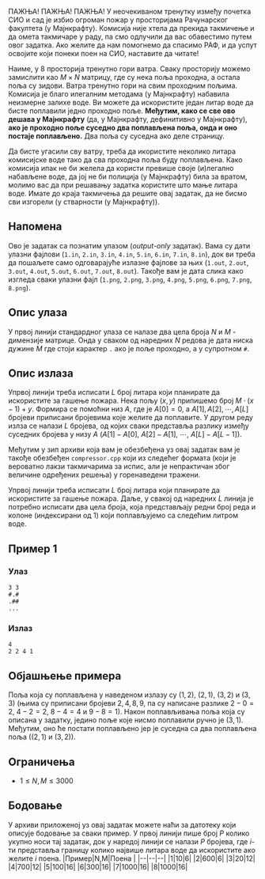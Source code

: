 ﻿ПАЖЊА! ПАЖЊА! ПАЖЊА!
У неочекиваном тренутку између почетка СИО и сад је избио огроман пожар у просторијама Рачунарског факултета (у Мајнкрафту). Комисија није хтела да прекида такмичење и да омета такмичаре у раду, па смо одлучили да вас обавестимо путем овог задатка. Ако желите да нам помогнемо да спасимо РАФ, и да успут освојите који понеки поен на СИО, наставите да читате!

Наиме, у $8$ просторија тренутно гори ватра. Сваку просторију можемо замислити као $M\times N$ матрицу, где су нека поља проходна, а остала поља су зидови. Ватра тренутно гори на свим проходним пољима. Комисија је благо илегалним методама (у Мајнкрафту) набавила неизмерне залихе воде. Ви можете да искористите један литар воде да бисте поплавили једно проходно поље. **Међутим, како се све ово дешава у Мајнкрафту** (да, у Мајнкрафту, дефинитивно у Мајнкрафту), **ако је проходно поље суседно два поплављена поља, онда и оно постаје поплављено.** Два поља су суседна ако деле страницу.

Да бисте угасили сву ватру, треба да икористите неколико литара комисијске воде тако да сва проходна поља буду поплављена. Како комисија ипак не би желела да користи превише своје (и)легално набављене воде, да јој не би полиција (у Мајнкрафту) била за вратом, молимо вас да при решавању задатка користите што мање литара воде. Имате до краја такмичења да решите овај задатак, да не бисмо сви изгорели (у стварности (у Мајнкрафту)).

## Напомена
Ово је задатак са познатим улазом (_output-only_  задатак). Вама су дати улазни фајлови (`1.in`,  `2.in`,  `3.in`,  `4.in`,  `5.in`,  `6.in`,  `7.in`,  `8.in`), док ви треба да пошаљете само одговарајуће излазне фајлове за њих (`1.out`,  `2.out`,  `3.out`,  `4.out`,  `5.out`,  `6.out`,  `7.out`,  `8.out`). Такође вам је дата слика како изгледа сваки улазни фајл (`1.png`,  `2.png`,  `3.png`,  `4.png`,  `5.png`,  `6.png`,  `7.png`,  `8.png`).

## Опис улаза
У првој линији стандардног улаза се налазе два цела броја $N$ и $M$ - димензије матрице. Онда у сваком од наредних $N$ редова је дата ниска дужине $M$ где стоји карактер `.` ако је поље проходно, а у супротном `#`.

## Опис излаза
Упрвој линији треба исписати $L$ број литара који планирате да искористите за гашење пожара. Нека пољу $(x,y)$ припишемо број $M\cdot(x-1)+y$. Формира се помоћни низ $A$, где је $A[0]=0$, а $A[1],A[2],\cdots,A[L]$ бројеви приписани бројевима које желите да поплавите. У другом реду излза се налази $L$ бројева, од којих сваки представља разлику између суседних бројева у низу $A$ ($A[1]-A[0]$, $A[2]-A[1]$, $\cdots$, $A[L]-A[L-1]$).

Међутим у зип архиви која вам је обезбеђена уз овај задатак вам је такође обезбеђен `compressor.cpp` који из следећег формата (који је вероватно лакзи такмичарима за испис, али је непрактичан због величине одређених решења) у горенаведени тражени.

Упрвој линији треба исписати $L$ број литара који планирате да искористите за гашење пожара. Даље, у свакој  од наредних $L$ линија је потребно исписати два цела броја, која представљају редни број реда и колоне (индексирани од $1$) који поплављујемо са следећим литром воде. 

## Пример 1
### Улаз
```
3 3
#.#
.##
...
```

### Излаз
```
4
2 2 4 1
```

## Објашњење примера
Поља која су поплављена у наведеном излазу су $(1,2)$, $(2,1)$, $(3,2)$ и $(3,3)$ (њима су приписани бројеви $2,4,8,9$, па су написане разлике $2-0=2$, $4-2=2$, $8-4=4$ и $9-8=1$). Након поплављивања поља која су описана у задатку, једино поље које нисмо поплавили ручно је $(3,1)$. Међутим, оно ће постати поплављено јер је суседна са два  поплављена поља ($(2,1)$ и $(3,2)$).

## Ограничења

-   $1 \leq N,M \leq 3000$

## Бодовање
У архиви приложеној уз овај задатак можете наћи за датотеку који описује бодовање за сваки пример. У првој линији пише број $P$ колико укупно носи тај задатак, док у наредој линији се налази $P$ бројева, где $i$-ти представља границу колико највише литара воде да искористите ако желите $i$ поена.
|Пример|N,M|Поена |
|--|--|--|
|1|10|6|
|2|600|6|
|3|20|12|
|4|700|12|
|5|100|16|
|6|300|16|
|7|1000|16|
|8|1000|16|




